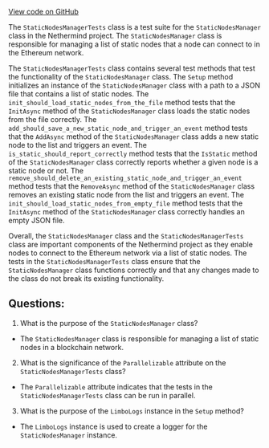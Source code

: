 [View code on GitHub](https://github.com/nethermindeth/nethermind/Nethermind.Network.Test/StaticNodesManagerTests.cs)

The `StaticNodesManagerTests` class is a test suite for the `StaticNodesManager` class in the Nethermind project. The `StaticNodesManager` class is responsible for managing a list of static nodes that a node can connect to in the Ethereum network. 

The `StaticNodesManagerTests` class contains several test methods that test the functionality of the `StaticNodesManager` class. The `Setup` method initializes an instance of the `StaticNodesManager` class with a path to a JSON file that contains a list of static nodes. The `init_should_load_static_nodes_from_the_file` method tests that the `InitAsync` method of the `StaticNodesManager` class loads the static nodes from the file correctly. The `add_should_save_a_new_static_node_and_trigger_an_event` method tests that the `AddAsync` method of the `StaticNodesManager` class adds a new static node to the list and triggers an event. The `is_static_should_report_correctly` method tests that the `IsStatic` method of the `StaticNodesManager` class correctly reports whether a given node is a static node or not. The `remove_should_delete_an_existing_static_node_and_trigger_an_event` method tests that the `RemoveAsync` method of the `StaticNodesManager` class removes an existing static node from the list and triggers an event. The `init_should_load_static_nodes_from_empty_file` method tests that the `InitAsync` method of the `StaticNodesManager` class correctly handles an empty JSON file.

Overall, the `StaticNodesManager` class and the `StaticNodesManagerTests` class are important components of the Nethermind project as they enable nodes to connect to the Ethereum network via a list of static nodes. The tests in the `StaticNodesManagerTests` class ensure that the `StaticNodesManager` class functions correctly and that any changes made to the class do not break its existing functionality.
## Questions: 
 1. What is the purpose of the `StaticNodesManager` class?
- The `StaticNodesManager` class is responsible for managing a list of static nodes in a blockchain network.

2. What is the significance of the `Parallelizable` attribute on the `StaticNodesManagerTests` class?
- The `Parallelizable` attribute indicates that the tests in the `StaticNodesManagerTests` class can be run in parallel.

3. What is the purpose of the `LimboLogs` instance in the `Setup` method?
- The `LimboLogs` instance is used to create a logger for the `StaticNodesManager` instance.